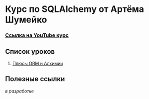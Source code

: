 # Курс по SQLAlchemy от Артёма Шумейко
### [Ссылка на YouTube курс](https://www.youtube.com/playlist?list=PLeLN0qH0-mCXARD_K-USF2wHctxzEVp40)



## Список уроков
1. [Плюсы ORM и Алхимии](https://youtu.be/hYuGRgVXGwU)

## Полезные ссылки
_в разработке_